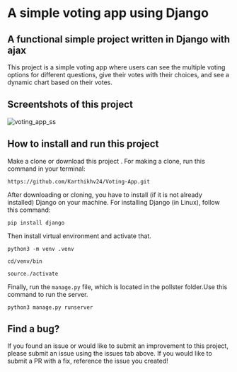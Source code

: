 # A simple voting app using Django

## A functional simple project written in Django with ajax
This project is a simple voting app where users can see the multiple voting options for different questions, give their votes with their choices, and see a dynamic chart based on their votes.

## Screentshots of this project
![voting_app_ss](https://user-images.githubusercontent.com/99888997/227127451-6b277c59-df01-49eb-95f7-b2bc64193ca6.png)


## How to install and run this project

Make a clone or download this project .
For making a clone, run this command in your terminal:

`https://github.com/Karthikhv24/Voting-App.git`

After downloading or cloning, you have to install (if it is not already installed) Django on your machine. For installing Django (in Linux), follow this command:

`pip install django`

Then install virtual environment and activate that.

`python3 -m venv .venv`

`cd/venv/bin`

`source./activate`

Finally, run the `manage.py` file, which is located in the pollster folder.Use this command to run the server.

`python3 manage.py runserver`


## Find a bug?
If you found an issue or would like to submit an improvement to this project, please submit an issue using the issues tab above. If you would like to submit a PR with a fix, reference the issue you created!
